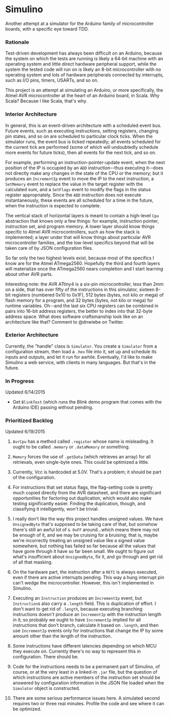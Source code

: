 # Simulino
Another attempt at a simulator for the Arduino family of microcontroller boards, with a specific eye toward TDD.

### Rationale
Test-driven development has always been difficult on an Arduino, because the system on which the tests are running
is likely a 64-bit machine with an operating system and little direct hardware peripheral support, while the
system the tested code will run on is likely an 8-bit microcontroller with no operating system and lots of hardware
peripherals connected by interrupts, such as I/O pins, timers, USARTs, and so on.

This project is an attempt at simulating an Arduino, or more specifically, the Atmel AVR microcontroller at the heart
of an Arduino board, in Scala.  Why Scala?  Because I like Scala, that's why.

### Interior Architecture
In general, this is an event-driven architecture with a scheduled event bus.  Future events, such as executing
instructions, setting registers, changing pin states, and so on are scheduled to particular clock ticks.  When the
simulator runs, the event bus is ticked repeatedly; all events scheduled for the current tick are performed (some
of which will undoubtedly schedule more events for future ticks), then all events for the next tick, and so on.

For example, performing an instruction-pointer-update event, when the next position of the IP is occupied by an `ADD`
instruction--thus executing it--does not directly make any changes in the state of the CPU or the memory; 
but it produces an `IncrementIp` event to move the IP to the next instruction, a `SetMemory` event to replace the 
value in the target register with the calculated sum, and a `SetFlags` event to modify the flags in the status register 
appropriately.  Since the `ADD` instruction does not execute instantaneously, these events are all scheduled for a
time in the future, when the instruction is expected to complete.

The vertical stack of horizontal layers is meant to contain a high-level `Cpu` abstraction that knows only a few things:
for example, instruction pointer, instruction set, and program memory.  A lower layer should know things specific to 
Atmel AVR microcontrollers, such as how the stack is implemented; a layer under that will know things about particular 
AVR microcontroller families, and the low-level specifics beyond that will be taken care of by JSON configuration files.

So far only the two highest levels exist, because most of the specifics I know are for the Atmel ATmega2560.  Hopefully
the third and fourth layers will materialize once the ATmega2560 nears completion and I start learning about other
AVR parts.

Interesting note: the AVR ATtiny4 is a six-pin microcontroller, less than 2mm on a side, that has over fifty of the
instructions in this simulator, sixteen 8-bit registers (numbered 0x10 to 0x1F), 512 bytes (bytes, not kilo or mega)
of flash memory for a program, and 32 bytes (bytes, not kilo or mega) for runtime variables.  Oh--and the last six
CPU registers can be combined in pairs into 16-bit address registers, the better to index into that 32-byte address
space.  What does software craftsmanship look like on an architecture like that?  Comment to @dnwiebe on Twitter.

### Exterior Architecture
Currently, the "handle" class is `Simulator`.  You create a `Simulator` from a configuration stream, then load a `.hex`
file into it, set up and schedule its inputs and outputs, and let it run for awhile.  Eventually, I'd like to make
Simulino a web service, with clients in many languages.  But that's in the future.

### In Progress
Updated 6/14/2015

* Get `BlinkTest` (which runs the Blink demo program that comes with the Arduino IDE) passing without pending.

### Prioritized Backlog
Updated 6/19/2015

1. `AvrCpu` has a method called `.register` whose name is misleading. It ought to be called `.memory` or `.dataMemory` or
something.

1. `Memory` forces the use of `.getData` (which retrieves an array) for all retrievals, even single-byte ones.  This could
be optimized a little.

1. Currently, Vcc is hardcoded at 5.0V.  That's a problem; it should be part of the configuration.

1. For instructions that set status flags, the flag-setting code is pretty much copied directly from the AVR datasheet,
and there are significant opportunities for factoring out duplication, which would also make testing significantly
easier.  Finding the duplication, though, and classifying it intelligently, won't be trivial.

1. I really don't like the way this project handles unsigned values.  We have `UnsignedByte` that's supposed to be
taking care of that, but somehow there's still an awful lot of `& 0xFF` around...which means there may not be enough
of it, and we may be cruising for a bruising; that is, maybe we're incorrectly treating an unsigned value like a
signed value somewhere, but nothing has failed so far because all the values that have gone through it have so far
been small.  We ought to figure out what's insufficient about `UnsignedByte`, fix it, and go through and get rid of 
all that masking.

1. On the hardware part, the instruction after a `RETI` is always executed, even if there are active interrupts pending.
This way a hung interrupt pin can't wedge the microcontroller.  However, this isn't implemented in Simulino.

1. Executing an `Instruction` produces an `IncrementIp` event, but `Instruction`s also carry a `.length` field.  This is
duplication of effort.  I don't want to get rid of `.length`, because executing branching instructions doesn't produce
an `IncrementIp` with the instruction length in it; so probably we ought to have `IncrementIp` implied for all
instructions that don't branch, calculate it based on `.length`, and then use `IncrementIp` events only for instructions
that change the IP by some amount other than the length of the instruction.

1. Some instructions have different latencies depending on which MCU they execute on.  Currently there's no way to
represent this in configuration.  There should be.

1. Code for the instructions needs to be a permanent part of Simulino, of course, or at the very least in a linked-in
`.jar` file, but the question of which instructions are active members of the instruction set should be answered by 
configuration information in the JSON file loaded when the `Simulator` object is constructed.

1. There are some serious performance issues here.  A simulated second requires two or three real minutes.  Profile
the code and see where it can be optimized.
